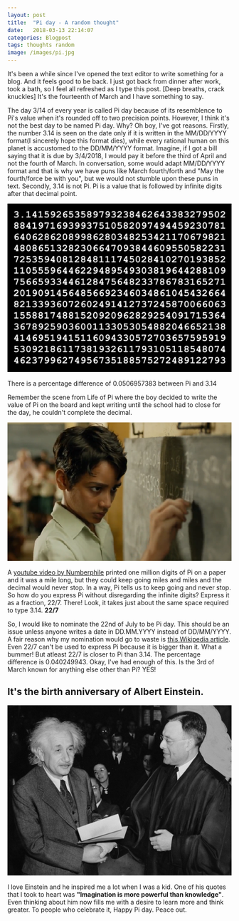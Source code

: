 ```yaml
---
layout: post
title:  "Pi day - A random thought"
date:   2018-03-13 22:14:07
categories: Blogpost
tags: thoughts random
image: /images/pi.jpg
---
```

It's been a while since I've opened the text editor to write something for a blog. And it feels good to be back. I just got back from dinner after work, took a bath, so I feel all refreshed as I type this post. [Deep breaths, crack knuckles] It's the fourteenth of March and I have something to say.

The day 3/14 of every year is called Pi day because of its resemblence to Pi's value when it's rounded off to two precision points. However, I think it's not the best day to be named Pi day. Why? Oh boy, I've got reasons. Firstly, the number 3.14 is seen on the date only if it is written in the MM/DD/YYYY format(I sincerely hope this format dies), while every rational human on this planet is accustomed to the DD/MM/YYYY format. Imagine, if I got a bill saying that it is due by 3/4/2018, I would pay it before the third of April and not the fourth of March. In conversation, some would adapt MM/DD/YYYY format and that is why we have puns like March fourth/forth and "May the fourth/force be with you", but we would not stumble upon these puns in text. Secondly, 3.14 is not Pi. Pi is a value that is followed by infinite digits after that decimal point.

![The value|1280x960,30%](/images/pi1.jpg)

There is a percentage difference of 0.0506957383 between Pi and 3.14

Remember the scene from Life of Pi where the boy decided to write the value of Pi on the board and kept writing until the school had to close for the day, he couldn't complete the decimal.

![Life of Pi|921x568,30%](/images/class.png)

 A [youtube video by Numberphile](https://www.youtube.com/watch?v=0r3cEKZiLmg) printed one million digits of Pi on a paper and it was a mile long, but they could keep going miles and miles and the decimal would never stop. In a way, Pi tells us to keep going and never stop. So how do you express Pi without disregarding the infinite digits? Express it as a fraction, 22/7. There! Look, it takes just about the same space required to type 3.14. <b>22/7</b>

So, I would like to nominate the 22nd of July to be Pi day. This should be an issue unless anyone writes a date in DD.MM.YYYY instead of DD/MM/YYYY. A fair reason why my nomination would go to waste is [this Wikipedia article](https://en.wikipedia.org/wiki/Proof_that_22/7_exceeds_%CF%80). Even 22/7 can't be used to express Pi because it is bigger than it. What a bummer! But atleast 22/7 is closer to Pi than 3.14. The percentage difference is 0.040249943. Okay, I've had enough of this. Is the 3rd of March known for anything else other than Pi? YES! 

<h2>It's the birth anniversary of Albert Einstein.</h2>

![Einstein|1280x970,30%](/images/einstein.jpg)

I love Einstein and he inspired me a lot when I was a kid. One of his quotes that I took to heart was <b>"Imagination is more powerful than knowledge"</b>. Even thinking about him now fills me with a desire to learn more and think greater. To people who celebrate it, Happy Pi day. Peace out.